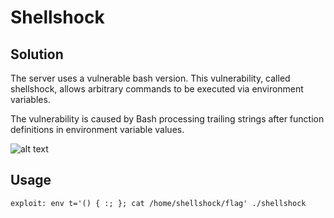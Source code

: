 # Shellshock
## Solution
The server uses a vulnerable bash version. This vulnerability, called shellshock, allows arbitrary commands to be executed via environment variables. 

The vulnerability is caused by Bash processing trailing strings after function definitions in environment variable values.

![alt text](https://news.sophos.com/wp-content/uploads/2014/10/sophos-bash-shellshock-infographic-web-plus-size1.jpg)

## Usage
```
exploit: env t='() { :; }; cat /home/shellshock/flag' ./shellshock
```